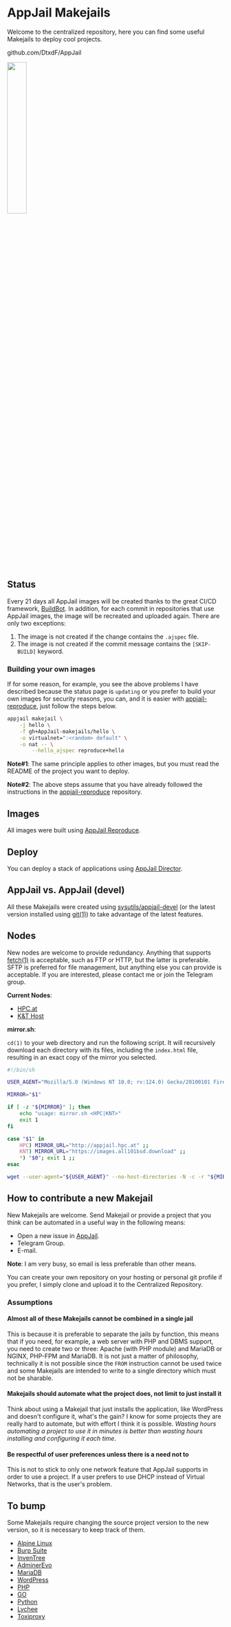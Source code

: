 # AppJail Makejails

Welcome to the centralized repository, here you can find some useful Makejails to deploy cool projects.

github.com/DtxdF/AppJail

<img src="https://avatars.githubusercontent.com/u/124508626?s=200&v=4" width="30%" height="auto">

## Status

Every 21 days all AppJail images will be created thanks to the great CI/CD framework, [BuildBot](https://buildbot.net/). In addition, for each commit in repositories that use AppJail images, the image will be recreated and uploaded again. There are only two exceptions:

1. The image is not created if the change contains the `.ajspec` file.
2. The image is not created if the commit message contains the `[SKIP-BUILD]` keyword.

### Building your own images

If for some reason, for example, you see the above problems I have described because the status page is `updating` or you prefer to build your own images for security reasons, you can, and it is easier with [appjail-reproduce](https://github.com/DtxdF/reproduce), just follow the steps below.

```sh
appjail makejail \
    -j hello \
    -f gh+AppJail-makejails/hello \
    -o virtualnet=":<random> default" \
    -o nat -- \
        --hello_ajspec reproduce+hello
```

**Note#1**: The same principle applies to other images, but you must read the README of the project you want to deploy.

**Note#2**: The above steps assume that you have already followed the instructions in the [appjail-reproduce](https://github.com/DtxdF/reproduce) repository.

## Images

All images were built using [AppJail Reproduce](https://github.com/DtxdF/reproduce).

## Deploy

You can deploy a stack of applications using [AppJail Director](https://github.com/DtxdF/director).

## AppJail vs. AppJail (devel)

All these Makejails were created using [sysutils/appjail-devel](https://www.freshports.org/sysutils/appjail-devel) (or the latest version installed using [git(1)](https://man.freebsd.org/cgi/man.cgi?query=git)) to take advantage of the latest features.

## Nodes

New nodes are welcome to provide redundancy. Anything that supports [fetch(1)](https://man.freebsd.org/cgi/man.cgi?query=fetch) is acceptable, such as FTP or HTTP, but the latter is preferable. SFTP is preferred for file management, but anything else you can provide is acceptable. If you are interested, please contact me or join the Telegram group.

**Current Nodes**:

* [HPC.at](http://appjail.hpc.at/)
* [K&T Host](https://images.all101bsd.download/)

**mirror.sh**:

`cd(1)` to your web directory and run the following script. It will recursively download each directory with its files, including the `index.html` file, resulting in an exact copy of the mirror you selected.

```sh
#!/bin/sh

USER_AGENT="Mozilla/5.0 (Windows NT 10.0; rv:124.0) Gecko/20100101 Firefox/124.0"

MIRROR="$1"

if [ -z "${MIRROR}" ]; then
    echo "usage: mirror.sh <HPC|KNT>"
    exit 1
fi

case "$1" in
    HPC) MIRROR_URL="http://appjail.hpc.at" ;;
    KNT) MIRROR_URL="https://images.all101bsd.download" ;;
    *) "$0"; exit 1 ;;
esac

wget --user-agent="${USER_AGENT}" --no-host-directories -N -c -r "${MIRROR_URL}"
```

## How to contribute a new Makejail

New Makejails are welcome. Send Makejail or provide a project that you think can be automated in a useful way in the following means:

* Open a new issue in [AppJail](https://github.com/DtxdF/AppJail/issues/new).
* Telegram Group.
* E-mail.

**Note**: I am very busy, so email is less preferable than other means.

You can create your own repository on your hosting or personal git profile if you prefer, I simply clone and upload it to the Centralized Repository.

### Assumptions

#### Almost all of these Makejails cannot be combined in a single jail

This is because it is preferable to separate the jails by function, this means that if you need, for example, a web server with PHP and DBMS support, you need to create two or three: Apache (with PHP module) and MariaDB or NGINX, PHP-FPM and MariaDB. It is not just a matter of philosophy, technically it is not possible since the `FROM` instruction cannot be used twice and some Makejails are intended to write to a single directory which must not be sharable.

#### Makejails should automate what the project does, not limit to just install it

Think about using a Makejail that just installs the application, like WordPress and doesn't configure it, what's the gain? I know for some projects they are really hard to automate, but with effort I think it is possible. *Wasting hours automating a project to use it in minutes is better than wasting hours installing and configuring it each time*.

#### Be respectful of user preferences unless there is a need not to

This is not to stick to only one network feature that AppJail supports in order to use a project. If a user prefers to use DHCP instead of Virtual Networks, that is the user's problem.

## To bump

Some Makejails require changing the source project version to the new version, so it is necessary to keep track of them.

* [Alpine Linux](https://github.com/AppJail-makejails/alpine-linux/blob/main/update/update.conf)
* [Burp Suite](https://github.com/AppJail-makejails/burpsuite/blob/main/update/update.conf)
* [InvenTree](https://github.com/AppJail-makejails/inventree/blob/main/update/update.conf)
* [AdminerEvo](https://github.com/AppJail-makejails/inventree/blob/main/update/update.conf)
* [MariaDB](https://github.com/AppJail-makejails/mariadb/blob/main/update/update.conf)
* [WordPress](https://github.com/AppJail-makejails/wordpress/blob/main/update/update.conf)
* [PHP](https://github.com/AppJail-makejails/php/blob/main/update/update.conf)
* [GO](https://github.com/AppJail-makejails/go/blob/main/update/update.conf)
* [Python](https://github.com/AppJail-makejails/python/blob/main/update/update.conf)
* [Lychee](https://github.com/AppJail-makejails/lychee/blob/main/update/update.conf)
* [Toxiproxy](https://github.com/AppJail-makejails/toxiproxy/blob/main/update/update.conf)
